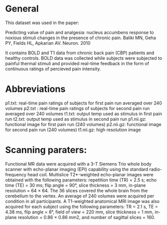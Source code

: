 # General

This dataset was used in the paper:

Predicting value of pain and analgesia: nucleus accumbens response to noxious stimuli changes in the presence of chronic pain.
Baliki MN, Geha PY, Fields HL, Apkarian AV. Neuron. 2010

It contains BOLD and T1 data from chronic back pain (CBP) patients and healthy controls.  BOLD data was collected while subjects were subjected to painful thermal stimuli and provided real-time feedback in the form of continuous ratings of  percieved pain intensity.

# Abbreviations

p1.txt: real-time pain ratings of subjects for first pain run averaged over 240 volumes
p2.txt : real-time pain ratings of subjects for second pain run averaged over 240 volumes
t1.txt: output temp used as stimulus in first pain run
t2.txt: output temp used as stimulus in second pain run
p1.nii.gz: functional image for first pain run (240 volumes)
p2.nii.gz: functional image for second pain run (240 volumes)
t1.nii.gz:  high resolution image

# Scanning paraters:

Functional MR data were acquired with a 3-T Siemens Trio whole body scanner with echo-planar imaging (EPI) capability using the standard radio-frequency head coil. Multislice T2*-weighted echo-planar images were obtained with the following parameters: repetition time (TR) = 2.5 s; echo time (TE) = 30 ms; flip angle = 90°, slice thickness = 3 mm, in-plane resolution = 64 × 64. The 36 slices covered the whole brain from the cerebellum to the vertex. An average of 240 volumes were acquired per condition in all participants. A T1-weighted anatomical MRI image was also acquired for each subject using the following parameters: TR = 2.1 s, TE = 4.38 ms, flip angle = 8°, field of view = 220 mm, slice thickness = 1 mm, in-plane resolution = 0.86 × 0.86 mm2, and number of sagittal slices = 160.


